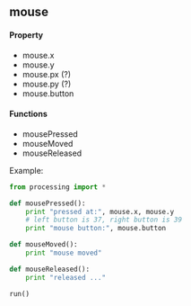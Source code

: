 <link rel="stylesheet" href="../css/doc.css"></link>

## mouse

#### Property

* mouse.x
* mouse.y
* mouse.px (?)
* mouse.py (?)
* mouse.button

#### Functions

* mousePressed
* mouseMoved
* mouseReleased

Example:

```python
from processing import *

def mousePressed():
    print "pressed at:", mouse.x, mouse.y
    # left button is 37, right button is 39
    print "mouse button:", mouse.button

def mouseMoved():
    print "mouse moved"

def mouseReleased():
    print "released ..."

run()
```

